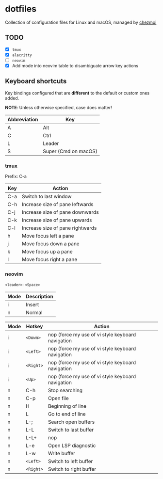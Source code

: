 # dotfiles

Collection of configuration files for Linux and macOS, managed by [chezmoi](https://chezmoi.io)

## TODO

- [x] `tmux`
- [x] `alacritty`
- [ ] `neovim`
- [x] Add mode into neovim table to disambiguate arrow key actions

## Keyboard shortcuts

Key bindings configured that are **different** to the default or custom ones added.

**NOTE**: Unless otherwise specified, case does matter!

| Abbreviation | Key |
|--------------|-----|
| A | Alt |
| C | Ctrl |
| L | Leader |
| S | Super (Cmd on macOS) |

### tmux

Prefix: C-a

| Key | Action |
|-----|--------|
| C-a | Switch to last window |
| C-h | Increase size of pane leftwards |
| C-j | Increase size of pane downwards |
| C-k | Increase size of pane upwards |
| C-l | Increase size of pane rightwards |
| h | Move focus left a pane |
| j | Move focus down a pane |
| k | Move focus up a pane |
| l | Move focus right a pane |

### neovim

`<leader>`: `<Space>`

| Mode | Description |
|------|-------------|
| i | Insert |
| n | Normal |

| Mode | Hotkey | Action |
|------|--------|--------|
| i | `<Down>` | nop (force my use of vi style keyboard navigation |
| i | `<Left>` | nop (force my use of vi style keyboard navigation |
| i | `<Right>` | nop (force my use of vi style keyboard navigation |
| i | `<Up>` | nop (force my use of vi style keyboard navigation |
| n | C-h | Stop searching |
| n | C-p | Open file |
| n | H | Beginning of line |
| n | L | Go to end of line |
| n | L-; | Search open buffers |
| n | L-L | Switch to last buffer |
| n | L-L+ | nop |
| n | L-e | Open LSP diagnostic |
| n | L-w | Write buffer |
| n | `<Left>` | Switch to left buffer |
| n | `<Right>` | Switch to right buffer |
